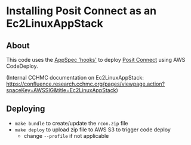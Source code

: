 # Installing Posit Connect as an Ec2LinuxAppStack

## About

This code uses the [AppSpec 'hooks'](https://docs.aws.amazon.com/codedeploy/latest/userguide/reference-appspec-file-structure-hooks.html#appspec-hooks-server) to deploy [Posit Connect](https://docs.posit.co/rsc/manual-install/) using AWS CodeDeploy. 

(Internal CCHMC documentation on Ec2LinuxAppStack: https://confluence.research.cchmc.org/pages/viewpage.action?spaceKey=AWSSIG&title=Ec2LinuxAppStack)

## Deploying

- `make bundle` to create/update the `rcon.zip` file
- `make deploy` to upload zip file to AWS S3 to trigger code deploy
  - change `--profile` if not applicable
